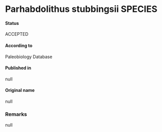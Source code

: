 Parhabdolithus stubbingsii SPECIES
=======

#### Status
ACCEPTED

#### According to
Paleobiology Database

#### Published in
null

#### Original name
null

### Remarks
null